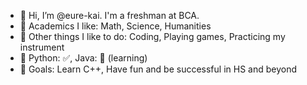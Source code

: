 - 👋 Hi, I’m @eure-kai. I'm a freshman at BCA.
- 👀 Academics I like: Math, Science, Humanities
- 👀 Other things I like to do: Coding, Playing games, Practicing my instrument
- 🌱 Python: ✅, Java: 🏫 (learning)
- 🚀 Goals: Learn C++, Have fun and be successful in HS and beyond

<!---
eure-kai/eure-kai is a ✨ special ✨ repository because its `README.md` (this file) appears on your GitHub profile.
You can click the Preview link to take a look at your changes.
--->
